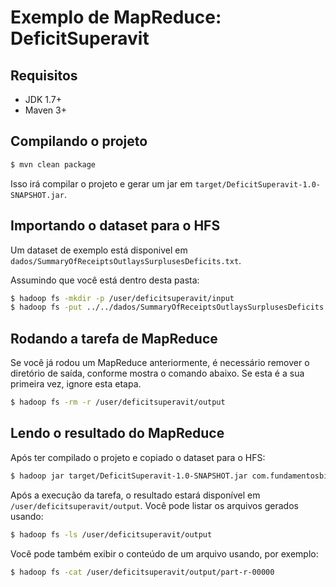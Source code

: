 # Exemplo de MapReduce: DeficitSuperavit

## Requisitos

- JDK 1.7+
- Maven 3+

## Compilando o projeto

```bash
$ mvn clean package
```

Isso irá compilar o projeto e gerar um jar em `target/DeficitSuperavit-1.0-SNAPSHOT.jar`.

## Importando o dataset para o HFS

Um dataset de exemplo está disponivel em `dados/SummaryOfReceiptsOutlaysSurplusesDeficits.txt`.

Assumindo que você está dentro desta pasta:

```bash
$ hadoop fs -mkdir -p /user/deficitsuperavit/input
$ hadoop fs -put ../../dados/SummaryOfReceiptsOutlaysSurplusesDeficits.txt /user/deficitsuperavit/input
```

## Rodando a tarefa de MapReduce

Se você já rodou um MapReduce anteriormente, é necessário remover o diretório de saída, conforme mostra o comando abaixo. Se esta é a sua primeira vez, ignore esta etapa.

```bash
$ hadoop fs -rm -r /user/deficitsuperavit/output
```

## Lendo o resultado do MapReduce

Após ter compilado o projeto e copiado o dataset para o HFS:

```bash
$ hadoop jar target/DeficitSuperavit-1.0-SNAPSHOT.jar com.fundamentosbigdata.DeficitSuperavit /user/deficitsuperavit/input /user/deficitsuperavit/output
```

Após a execução da tarefa, o resultado estará disponível em `/user/deficitsuperavit/output`. Você pode listar os arquivos gerados usando:

```bash
$ hadoop fs -ls /user/deficitsuperavit/output
```

Você pode também exibir o conteúdo de um arquivo usando, por exemplo:

```bash
$ hadoop fs -cat /user/deficitsuperavit/output/part-r-00000
```
